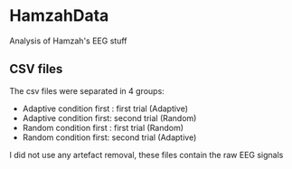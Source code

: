 # HamzahData
Analysis of Hamzah's EEG stuff

## CSV files
The csv files were separated in 4 groups:
- Adaptive condition first : first trial (Adaptive)
- Adaptive condition first: second trial (Random)
- Random condition first : first trial (Random)
- Random condition first: second trial (Adaptive)

I did not use any artefact removal, these files contain the raw EEG signals

